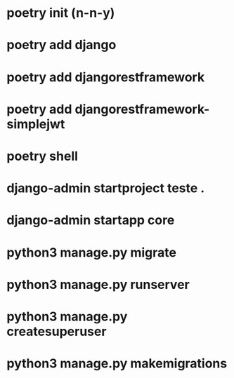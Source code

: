 # poetry init (n-n-y)

# poetry add django

# poetry add djangorestframework

# poetry add djangorestframework-simplejwt

# poetry shell

# django-admin startproject teste .       

# django-admin startapp core

# python3 manage.py migrate

# python3 manage.py runserver

# python3 manage.py createsuperuser

# python3 manage.py makemigrations